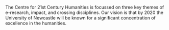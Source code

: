 The Centre for 21st Century Humanities is focussed on three key themes of e-research, impact, and crossing disciplines. 
Our vision is that by 2020 the University of Newcastle will be known for a significant concentration of excellence in the humanities.